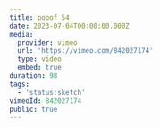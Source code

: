 ```yaml
---
title: pooof 54
date: 2023-07-04T00:00:00.000Z
media:
  provider: vimeo
  url: 'https://vimeo.com/842027174'
  type: video
  embed: true
duration: 98
tags:
  - 'status:sketch'
vimeoId: 842027174
public: true
---
```

<!-- Vimeo video: pooof 54 -->
<!-- Duration: 1:38 -->
<!-- Created: 2023-07-04 -->

<ClientOnly>
  <WorkbookViewer />
</ClientOnly>

<script setup>
import WorkbookViewer from "../../.vitepress/theme/components/workbook/WorkbookViewer.vue";
</script>
